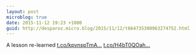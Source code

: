 ```yaml
---
layout: post
microblog: true
date: 2015-11-12 19:23 +1000
guid: http://desparoz.micro.blog/2015/11/12/t664735300963274752.html
---
```

A lesson re-learned [t.co/kpvnspTmA...](https://t.co/kpvnspTmAO) [t.co/H4bT0QOah...](https://t.co/H4bT0QOahk)
